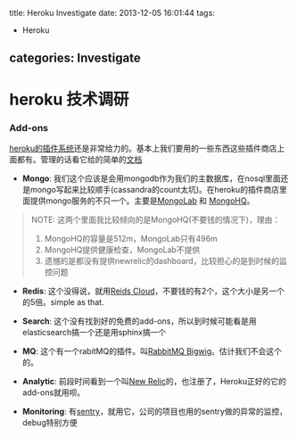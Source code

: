 title: Heroku Investigate
date: 2013-12-05 16:01:44
tags:
- Heroku

categories: Investigate
---

# heroku 技术调研

### Add-ons

[heroku的插件系统](https://addons.heroku.com/)还是非常给力的。基本上我们要用的一些东西这些插件商店上面都有。管理的话看它给的简单的[文档](https://devcenter.heroku.com/articles/managing-add-ons) <!-- more -->

* **Mongo**: 我们这个应该是会用mongodb作为我们的主数据库，在nosql里面还是mongo写起来比较顺手(cassandra的count太坑)。在heroku的插件商店里面提供mongo服务的不只一个。主要是[MongoLab](https://addons.heroku.com/mongolab#dedicated-cluster) 和 [MongoHQ](https://addons.heroku.com/mongohq#ssd_150g)。
> NOTE: 这两个里面我比较倾向的是MongoHQ(不要钱的情况下)，理由：
>
> 1. MongoHQ的容量是512m，MongoLab只有496m
> 2. MongoHQ提供健康检查，MongoLab不提供
> 3. 遗憾的是都没有提供newrelic的dashboard，比较担心的是到时候的监控问题

* **Redis**: 这个没得说，就用[Reids Cloud](https://addons.heroku.com/rediscloud#25)，不要钱的有2个，这个大小是另一个的5倍。simple as that.

* **Search**: 这个没有找到好的免费的add-ons，所以到时候可能看是用elasticsearch搞一个还是用sphinx搞一个

* **MQ**: 这个有一个rabitMQ的插件。叫[RabbitMQ Bigwig](https://addons.heroku.com/rabbitmq-bigwig#pipkin)。估计我们不会这个的。

* **Analytic**: 前段时间看到一个叫[New Relic](https://addons.heroku.com/newrelic#wayne)的，也注册了，Heroku正好的它的add-ons就用呗。

* **Monitoring**: 有[sentry](https://addons.heroku.com/sentry)，就用它，公司的项目也用的sentry做的异常的监控，debug特别方便
